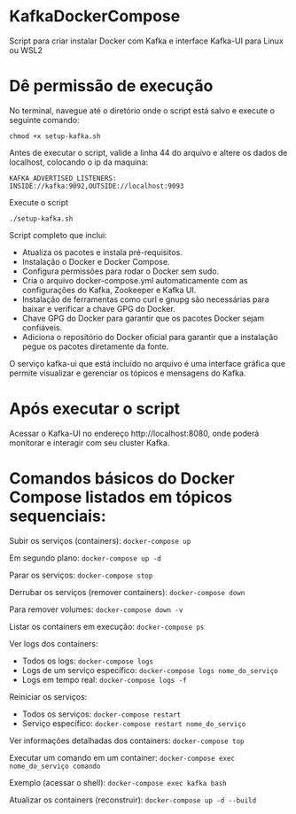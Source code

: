 # KafkaDockerCompose
Script para criar instalar Docker com Kafka e interface Kafka-UI para Linux ou WSL2

# Dê permissão de execução

No terminal, navegue até o diretório onde o script está salvo e execute o seguinte comando:

```
chmod +x setup-kafka.sh
```
Antes de executar o script, valide a linha 44 do arquivo e altere os dados de localhost, colocando o ip da maquina:

```
KAFKA_ADVERTISED_LISTENERS: INSIDE://kafka:9092,OUTSIDE://localhost:9093
```

Execute o script 

```
./setup-kafka.sh
```

Script completo que inclui:

* Atualiza os pacotes e instala pré-requisitos.
* Instalação o Docker e Docker Compose.
* Configura permissões para rodar o Docker sem sudo.
* Cria o arquivo docker-compose.yml automaticamente com as configurações do Kafka, Zookeeper e Kafka UI.
* Instalação de ferramentas como curl e gnupg são necessárias para baixar e verificar a chave GPG do Docker.
* Chave GPG do Docker para garantir que os pacotes Docker sejam confiáveis.
* Adiciona o repositório do Docker oficial para garantir que a instalação pegue os pacotes diretamente da fonte.

O serviço kafka-ui que está incluído no arquivo é uma interface gráfica que permite visualizar e gerenciar os tópicos e mensagens do Kafka.

# Após executar o script
Acessar o Kafka-UI no endereço http://localhost:8080, onde poderá monitorar e interagir com seu cluster Kafka.




# Comandos básicos do Docker Compose listados em tópicos sequenciais:

Subir os serviços (containers):	```docker-compose up```

Em segundo plano: ```docker-compose up -d```

Parar os serviços:	```docker-compose stop```

Derrubar os serviços (remover containers):	```docker-compose down```


Para remover volumes: ```docker-compose down -v```

Listar os containers em execução:	```docker-compose ps```

Ver logs dos containers:
* Todos os logs: ```docker-compose logs```
* Logs de um serviço específico: ```docker-compose logs nome_do_serviço```
* Logs em tempo real: ```docker-compose logs -f```
 

Reiniciar os serviços: 
* Todos os serviços: ```docker-compose restart```
* Serviço específico: ```docker-compose restart nome_do_serviço```

Ver informações detalhadas dos containers:	```docker-compose top```

Executar um comando em um container:	```docker-compose exec nome_do_serviço comando```

Exemplo (acessar o shell): ```docker-compose exec kafka bash```

Atualizar os containers (reconstruir):	```docker-compose up -d --build```
